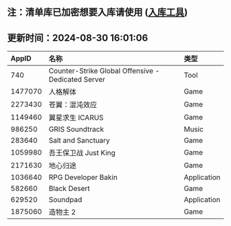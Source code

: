 ## 注：清单库已加密想要入库请使用 ([入库工具](https://github.com/BlankTMing/ManifestAutoUpdate/releases))

## 更新时间：2024-08-30 16:01:06
| AppID | 名称 | 类型  |
| :-------------------- | :----------------------------- | :----------- |
| 740 | Counter-Strike Global Offensive - Dedicated Server| Tool |
| 1477070 | 人格解体| Game |
| 2273430 | 苍翼：混沌效应| Game |
| 1149460 | 翼星求生 ICARUS| Game |
| 986250 | GRIS Soundtrack| Music |
| 283640 | Salt and Sanctuary| Game |
| 1059980 | 吾王保卫战 Just King| Game |
| 2171630 | 地心归途| Game |
| 1036640 | RPG Developer Bakin| Application |
| 582660 | Black Desert| Game |
| 629520 | Soundpad| Application |
| 1875060 | 造物主 2| Game |
